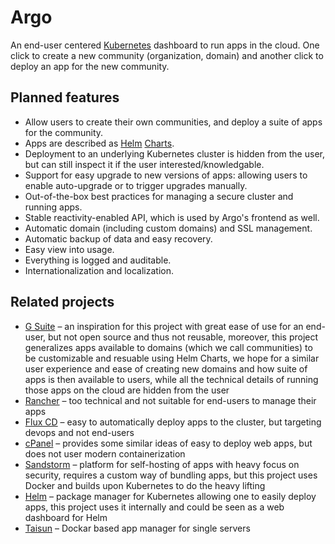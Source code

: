 # Argo

An end-user centered [Kubernetes](https://kubernetes.io/) dashboard to run apps in the cloud.
One click to create a new community (organization, domain) and another click to deploy an app for the new community.

## Planned features

* Allow users to create their own communities, and deploy a suite of apps for the community.
* Apps are described as [Helm](https://helm.sh/) [Charts](https://helm.sh/docs/topics/charts/).
* Deployment to an underlying Kubernetes cluster is hidden from the user, but can still inspect it if the user interested/knowledgable.
* Support for easy upgrade to new versions of apps: allowing users to enable auto-upgrade or to trigger upgrades manually.
* Out-of-the-box best practices for managing a secure cluster and running apps.
* Stable reactivity-enabled API, which is used by Argo's frontend as well.
* Automatic domain (including custom domains) and SSL management.
* Automatic backup of data and easy recovery.
* Easy view into usage.
* Everything is logged and auditable.
* Internationalization and localization.

## Related projects

* [G Suite](https://en.wikipedia.org/wiki/G_Suite) – an inspiration for this project with great ease of use for an end-user, but not open source and thus not reusable, moreover,
  this project generalizes apps available to domains (which we call communities) to be customizable and resuable using Helm Charts, we hope for a similar user experience and ease
  of creating new domains and how suite of apps is then available to users, while all the technical details of running those apps on the cloud are hidden from the user
* [Rancher](https://rancher.com/) – too technical and not suitable for end-users to manage their apps
* [Flux CD](https://fluxcd.io/) – easy to automatically deploy apps to the cluster, but targeting devops and not end-users
* [cPanel](https://cpanel.net/) – provides some similar ideas of easy to deploy web apps, but does not user modern containerization
* [Sandstorm](https://sandstorm.io/) – platform for self-hosting of apps with heavy focus on security, requires a custom way of bundling apps, but this project uses Docker
  and builds upon Kubernetes to do the heavy lifting
* [Helm](https://helm.sh/) – package manager for Kubernetes allowing one to easily deploy apps, this project uses it internally and could be seen as a web dashboard for Helm
* [Taisun](https://www.taisun.io/) – Dockar based app manager for single servers